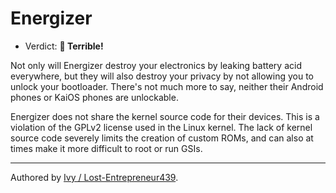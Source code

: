 # Energizer

- Verdict: **🍅 Terrible!**

Not only will Energizer destroy your electronics by leaking battery acid everywhere, but they will also destroy your privacy by not allowing you to unlock your bootloader. There's not much more to say, neither their Android phones or KaiOS phones are unlockable.

Energizer does not share the kernel source code for their devices. This is a violation of the GPLv2 license used in the Linux kernel. The lack of kernel source code severely limits the creation of custom ROMs, and can also at times make it more difficult to root or run GSIs.

***
Authored by [Ivy / Lost-Entrepreneur439](https://github.com/Lost-Entrepreneur439).

